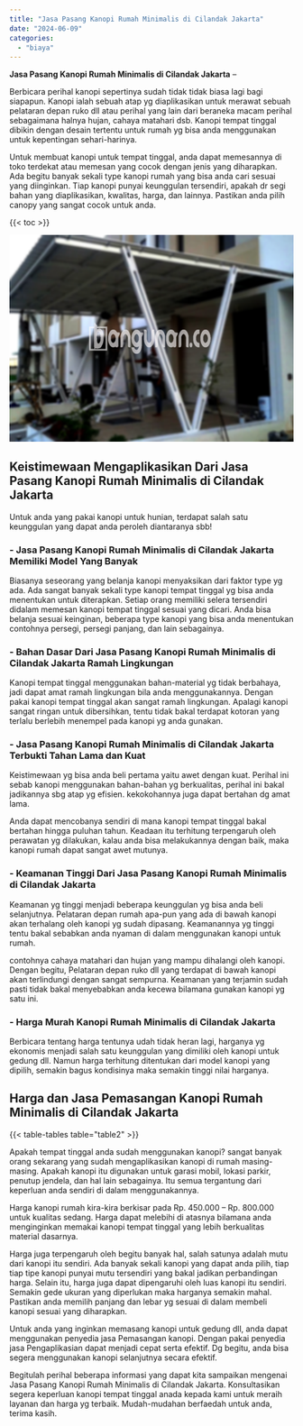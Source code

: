 ```yaml
---
title: "Jasa Pasang Kanopi Rumah Minimalis di Cilandak Jakarta"
date: "2024-06-09"
categories: 
  - "biaya"
---
```


**Jasa Pasang Kanopi Rumah Minimalis di Cilandak Jakarta** –

Berbicara perihal kanopi sepertinya sudah tidak tidak biasa lagi bagi siapapun. Kanopi ialah sebuah atap yg diaplikasikan untuk merawat sebuah pelataran depan ruko dll atau perihal yang lain dari beraneka macam perihal sebagaimana halnya hujan, cahaya matahari dsb. Kanopi tempat tinggal dibikin dengan desain tertentu untuk rumah yg bisa anda menggunakan untuk kepentingan sehari-harinya.

Untuk membuat kanopi untuk tempat tinggal, anda dapat memesannya di toko terdekat atau memesan yang cocok dengan jenis yang diharapkan. Ada begitu banyak sekali type kanopi rumah yang bisa anda cari sesuai yang diinginkan. Tiap kanopi punyai keunggulan tersendiri, apakah dr segi bahan yang diaplikasikan, kwalitas, harga, dan lainnya. Pastikan anda pilih canopy yang sangat cocok untuk anda.

{{< toc >}}

![Jasa Pasang Kanopi Rumah Minimalis di Cilandak Jakarta](/images/harga-kanopi-minimalis-60.png)

## Keistimewaan Mengaplikasikan Dari Jasa Pasang Kanopi Rumah Minimalis di Cilandak Jakarta

Untuk anda yang pakai kanopi untuk hunian, terdapat salah satu keunggulan yang dapat anda peroleh diantaranya sbb!

### \- Jasa Pasang Kanopi Rumah Minimalis di Cilandak Jakarta Memiliki Model Yang Banyak

Biasanya seseorang yang belanja kanopi menyaksikan dari faktor type yg ada. Ada sangat banyak sekali type kanopi tempat tinggal yg bisa anda menentukan untuk diterapkan. Setiap orang memiliki selera tersendiri didalam memesan kanopi tempat tinggal sesuai yang dicari. Anda bisa belanja sesuai keinginan, beberapa type kanopi yang bisa anda menentukan contohnya persegi, persegi panjang, dan lain sebagainya.

### \- Bahan Dasar Dari Jasa Pasang Kanopi Rumah Minimalis di Cilandak Jakarta Ramah Lingkungan

Kanopi tempat tinggal menggunakan bahan-material yg tidak berbahaya, jadi dapat amat ramah lingkungan bila anda menggunakannya. Dengan pakai kanopi tempat tinggal akan sangat ramah lingkungan. Apalagi kanopi sangat ringan untuk dibersihkan, tentu tidak bakal terdapat kotoran yang terlalu berlebih menempel pada kanopi yg anda gunakan.

### \- Jasa Pasang Kanopi Rumah Minimalis di Cilandak Jakarta Terbukti Tahan Lama dan Kuat

Keistimewaan yg bisa anda beli pertama yaitu awet dengan kuat. Perihal ini sebab kanopi menggunakan bahan-bahan yg berkualitas, perihal ini bakal jadikannya sbg atap yg efisien. kekokohannya juga dapat bertahan dg amat lama.

Anda dapat mencobanya sendiri di mana kanopi tempat tinggal bakal bertahan hingga puluhan tahun. Keadaan itu terhitung terpengaruh oleh perawatan yg dilakukan, kalau anda bisa melakukannya dengan baik, maka kanopi rumah dapat sangat awet mutunya.

### \- Keamanan Tinggi Dari Jasa Pasang Kanopi Rumah Minimalis di Cilandak Jakarta

Keamanan yg tinggi menjadi beberapa keunggulan yg bisa anda beli selanjutnya. Pelataran depan rumah apa-pun yang ada di bawah kanopi akan terhalang oleh kanopi yg sudah dipasang. Keamanannya yg tinggi tentu bakal sebabkan anda nyaman di dalam menggunakan kanopi untuk rumah.

contohnya cahaya matahari dan hujan yang mampu dihalangi oleh kanopi. Dengan begitu, Pelataran depan ruko dll yang terdapat di bawah kanopi akan terlindungi dengan sangat sempurna. Keamanan yang terjamin sudah pasti tidak bakal menyebabkan anda kecewa bilamana gunakan kanopi yg satu ini.

### \- Harga Murah Kanopi Rumah Minimalis di Cilandak Jakarta

Berbicara tentang harga tentunya udah tidak heran lagi, harganya yg ekonomis menjadi salah satu keunggulan yang dimiliki oleh kanopi untuk gedung dll. Namun harga terhitung ditentukan dari model kanopi yang dipilih, semakin bagus kondisinya maka semakin tinggi nilai harganya.

## Harga dan Jasa Pemasangan Kanopi Rumah Minimalis di Cilandak Jakarta

{{< table-tables table="table2" >}}

Apakah tempat tinggal anda sudah menggunakan kanopi? sangat banyak orang sekarang yang sudah mengaplikasikan kanopi di rumah masing-masing. Apakah kanopi itu digunakan untuk garasi mobil, lokasi parkir, penutup jendela, dan hal lain sebagainya. Itu semua tergantung dari keperluan anda sendiri di dalam menggunakannya.

Harga kanopi rumah kira-kira berkisar pada Rp. 450.000 – Rp. 800.000 untuk kualitas sedang. Harga dapat melebihi di atasnya bilamana anda menginginkan memakai kanopi tempat tinggal yang lebih berkualitas material dasarnya.

Harga juga terpengaruh oleh begitu banyak hal, salah satunya adalah mutu dari kanopi itu sendiri. Ada banyak sekali kanopi yang dapat anda pilih, tiap tiap tipe kanopi punyai mutu tersendiri yang bakal jadikan perbandingan harga. Selain itu, harga juga dapat dipengaruhi oleh luas kanopi itu sendiri. Semakin gede ukuran yang diperlukan maka harganya semakin mahal. Pastikan anda memilih panjang dan lebar yg sesuai di dalam membeli kanopi sesuai yang diharapkan.

Untuk anda yang inginkan memasang kanopi untuk gedung dll, anda dapat menggunakan penyedia jasa Pemasangan kanopi. Dengan pakai penyedia jasa Pengaplikasian dapat menjadi cepat serta efektif. Dg begitu, anda bisa segera menggunakan kanopi selanjutnya secara efektif.

Begitulah perihal beberapa informasi yang dapat kita sampaikan mengenai Jasa Pasang Kanopi Rumah Minimalis di Cilandak Jakarta. Konsultasikan segera keperluan kanopi tempat tinggal anada kepada kami untuk meraih layanan dan harga yg terbaik. Mudah-mudahan berfaedah untuk anda, terima kasih.
